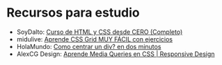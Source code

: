 # Recursos para estudio
- SoyDalto: [Curso de HTML y CSS desde CERO (Completo)](https://youtu.be/ELSm-G201Ls?si=Sk_mjLRMM9rv5Cp7)
- midulive: [Aprende CSS Grid MUY FÁCIL con ejercicios](https://youtu.be/iTjkiI8QQsM?si=A0GCDnPlI9HlRZye)
- HolaMundo: [Como centrar un div? en dos minutos](https://youtu.be/O3Rg6vqUJ78?si=qB1Az6t3OeWyKeSf)
- AlexCG Design: [Aprende Media Queries en CSS | Responsive Design](https://youtu.be/yneuaVjotO8?si=MrHFVn6AiD90oLv_)